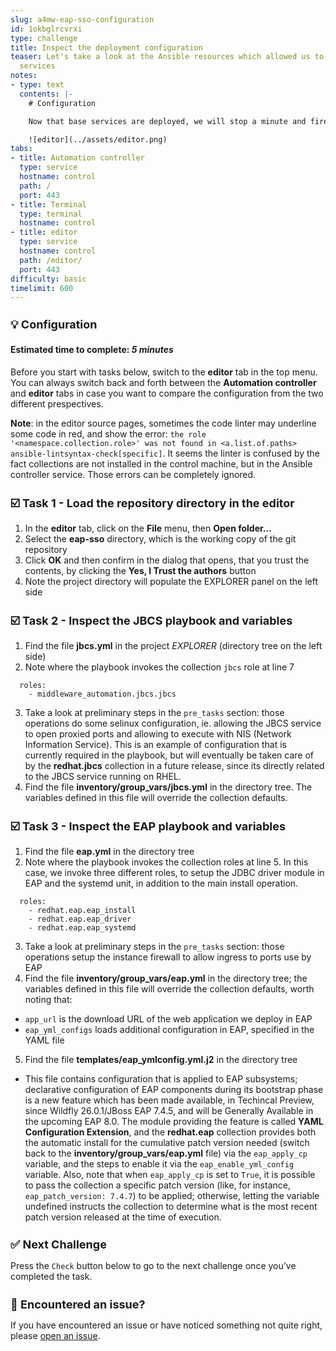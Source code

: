 ```yaml
---
slug: a4mw-eap-sso-configuration
id: 1okbglrcvrxi
type: challenge
title: Inspect the deployment configuration
teaser: Let's take a look at the Ansible resources which allowed us to deploy the
  services
notes:
- type: text
  contents: |-
    # Configuration

    Now that base services are deployed, we will stop a minute and fire up the source code editor, in order to take a look at the Ansible resources which allowed us to successfully execute our operations

    ![editor](../assets/editor.png)
tabs:
- title: Automation controller
  type: service
  hostname: control
  path: /
  port: 443
- title: Terminal
  type: terminal
  hostname: control
- title: editor
  type: service
  hostname: control
  path: /editor/
  port: 443
difficulty: basic
timelimit: 600
---
```

 💡 Configuration
===
#### Estimated time to complete: *5 minutes*<p>


Before you start with tasks below, switch to the **editor** tab in the top menu. You can always switch back and forth between the **Automation controller** and **editor** tabs
in case you want to compare the configuration from the two different prespectives.

**Note**: in the editor source pages, sometimes the code linter may underline some code in red, and show the error: `the role '<namespace.collection.role>' was not found in <a.list.of.paths> ansible-lintsyntax-check[specific]`. It seems the linter is confused by the fact collections are not installed in the control machine, but in the Ansible controller service. Those errors can be completely ignored.


☑️ Task 1 - Load the repository directory in the editor
===

1. In the **editor** tab, click on the **File** menu, then **Open folder...**
2. Select the **eap-sso** directory, which is the working copy of the git repository
3. Click **OK** and then confirm in the dialog that opens, that you trust the contents, by clicking the **Yes, I Trust the authors** button
4. Note the project directory will populate the EXPLORER panel on the left side


☑️ Task 2 - Inspect the JBCS playbook and variables
===

1. Find the file **jbcs.yml** in the project _EXPLORER_ (directory tree on the left side)
2. Note where the playbook invokes the collection `jbcs` role at line 7
```
  roles:
    - middleware_automation.jbcs.jbcs
```
3. Take a look at preliminary steps in the `pre_tasks` section: those operations do some selinux configuration, ie. allowing the JBCS service to open proxied ports and allowing to execute with NIS (Network Information Service). This is an example of configuration that is currently required in the playbook, but will eventually be taken care of by the **redhat.jbcs** collection in a future release, since its directly related to the JBCS service running on RHEL.
4. Find the file **inventory/group_vars/jbcs.yml** in the directory tree. The variables defined in this file will override the collection defaults.


☑️ Task 3 - Inspect the EAP playbook and variables
===

1. Find the file **eap.yml** in the directory tree
2. Note where the playbook invokes the collection roles at line 5. In this case, we invoke three different roles, to setup the JDBC driver module in EAP and the systemd unit, in addition to the main install operation.
  ```
    roles:
      - redhat.eap.eap_install
      - redhat.eap.eap_driver
      - redhat.eap.eap_systemd
  ```
3. Take a look at preliminary steps in the `pre_tasks` section: those operations setup the instance firewall to allow ingress to ports use by EAP
4. Find the file **inventory/group_vars/eap.yml** in the directory tree; the variables defined in this file will override the collection defaults, worth noting that:
  * `app_url` is the download URL of the web application we deploy in EAP
  * `eap_yml_configs` loads additional configuration in EAP, specified in the YAML file
5. Find the file **templates/eap_ymlconfig.yml.j2** in the directory tree
  * This file contains configuration that is applied to EAP subsystems; declarative configuration of EAP components during its bootstrap phase is a new feature which has been made available, in Techincal Preview, since Wildfly 26.0.1/JBoss EAP 7.4.5, and will be Generally Available in the upcoming EAP 8.0. The module providing the feature is called **YAML Configuration Extension**, and the **redhat.eap** collection provides both the automatic install for the cumulative patch version needed (switch back to the **inventory/group_vars/eap.yml** file) via the `eap_apply_cp` variable, and the steps to enable it via the `eap_enable_yml_config` variable. Also, note that when `eap_apply_cp` is set to `True`, it is possible to pass the collection a specific patch version (like, for instance, `eap_patch_version: 7.4.7`) to be applied; otherwise, letting the variable undefined instructs the collection to determine what is the most recent patch version released at the time of execution.



✅ Next Challenge
===
Press the `Check` button below to go to the next challenge once you’ve completed the task.

🐛 Encountered an issue?
====

If you have encountered an issue or have noticed something not quite right, please [open an issue](https://github.com/ansible-middleware/instruqt/issues/new?labels=a4mw-eap-sso&title=Issue+with+Deploy+Red+Hat+Single+Sign-On+with+Ansible+for+Middleware+collections+slug+ID:+a4mw-eap-sso-configuration&assignees=guidograzioli).

<style type="text/css" rel="stylesheet">
  .lightbox {
    display: none;
    position: fixed;
    justify-content: center;
    align-items: center;
    z-index: 999;
    top: 0;
    left: 0;
    right: 0;
    bottom: 0;
    padding: 1rem;
    background: rgba(0, 0, 0, 0.8);
    margin-left: auto;
    margin-right: auto;
    margin-top: auto;
    margin-bottom: auto;
  }
  .lightbox:target {
    display: flex;
  }
  .lightbox img {
    /* max-height: 100% */
    max-width: 60%;
    max-height: 60%;
  }
  img {
    display: block;
    margin-left: auto;
    margin-right: auto;
  }
  h1 {
    font-size: 18px;
  }
    h2 {
    font-size: 16px;
    font-weight: 600
  }
    h3 {
    font-size: 14px;
    font-weight: 600
  }
  p span {
    font-size: 14px;
  }
  ul li span {
    font-size: 14px
  }
</style>
